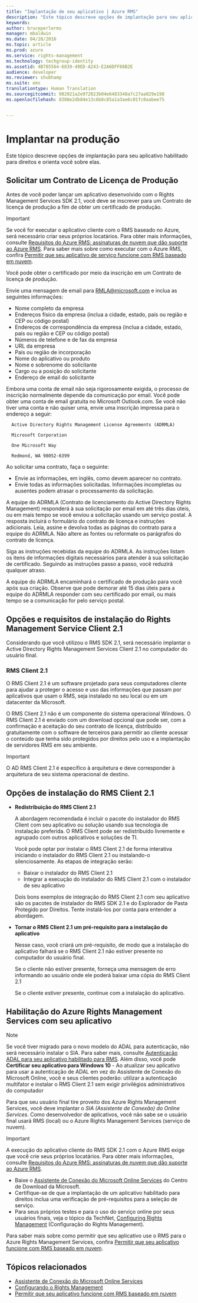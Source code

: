```yaml
---
title: "Implantação de seu aplicativo | Azure RMS"
description: "Este tópico descreve opções de implantação para seu aplicativo habilitado para direitos e orienta você sobre elas"
keywords: 
author: bruceperlerms
manager: mbaldwin
ms.date: 04/28/2016
ms.topic: article
ms.prod: azure
ms.service: rights-management
ms.technology: techgroup-identity
ms.assetid: 4B785564-6839-49ED-A243-E2A6DFF88B2E
audience: developer
ms.reviewer: shubhamp
ms.suite: ems
translationtype: Human Translation
ms.sourcegitcommit: 982021a2e972023b04e6483348a7c27aa029e198
ms.openlocfilehash: 8308e2db84e13c6b8c85a1a3ae6c01fc0aabee75


---
```


# Implantar na produção


Este tópico descreve opções de implantação para seu aplicativo habilitado para direitos e orienta você sobre elas.

## Solicitar um Contrato de Licença de Produção

 Antes de você poder lançar um aplicativo desenvolvido com o Rights Management Services SDK 2.1, você deve se inscrever para um Contrato de licença de produção a fim de obter um certificado de produção.

> [!IMPORTANT]
> Se você for executar o aplicativo cliente com o RMS baseado no Azure, será necessário criar seus próprios locatários. Para obter mais informações, consulte [Requisitos do Azure RMS: assinaturas de nuvem que dão suporte ao Azure RMS](../get-started/requirements-subscriptions.md).
> Para saber mais sobre como executar com o Azure RMS, confira [Permitir que seu aplicativo de serviço funcione com RMS baseado em nuvem](how-to-use-file-api-with-aadrm-cloud.md).

Você pode obter o certificado por meio da inscrição em um Contrato de licença de produção.

Envie uma mensagem de email para [RMLA@microsoft.com](mailto:rmla@microsoft.com) e inclua as seguintes informações:

- Nome completo da empresa
- Endereços físico da empresa (inclua a cidade, estado, país ou região e CEP ou código postal)
- Endereços de correspondência da empresa (inclua a cidade, estado, país ou região e CEP ou código postal)
- Números de telefone e de fax da empresa
- URL da empresa
- País ou região de incorporação
- Nome do aplicativo ou produto
- Nome e sobrenome do solicitante
- Cargo ou a posição do solicitante
- Endereço de email do solicitante

Embora uma conta de email não seja rigorosamente exigida, o processo de inscrição normalmente depende da comunicação por email. Você pode obter uma conta de email gratuita no Microsoft Outlook.com. Se você não tiver uma conta e não quiser uma, envie uma inscrição impressa para o endereço a seguir:

      Active Directory Rights Management License Agreements (ADRMLA)

      Microsoft Corporation

      One Microsoft Way

      Redmond, WA 98052-6399

Ao solicitar uma contrato, faça o seguinte:
- Envie as informações, em inglês, como devem aparecer no contrato.
- Envie todas as informações solicitadas. Informações incompletas ou ausentes podem atrasar o processamento da solicitação.

A equipe do ADRMLA (Contrato de licenciamento do Active Directory Rights Management) responderá à sua solicitação por email em até três dias úteis, ou em mais tempo se você enviou a solicitação usando um serviço postal. A resposta incluirá o formulário do contrato de licença e instruções adicionais. Leia, assine e devolva todas as páginas do contrato para a equipe do ADRMLA. Não altere as fontes ou reformate os parágrafos do contrato de licença.

Siga as instruções recebidas da equipe do ADRMLA. As instruções listam os itens de informações digitais necessários para atender à sua solicitação de certificado. Seguindo as instruções passo a passo, você reduzirá qualquer atraso.

A equipe do ADRMLA encaminhará o certificado de produção para você após sua criação. Observe que pode demorar até 15 dias úteis para a equipe do ADRMLA responder com seu certificado por email, ou mais tempo se a comunicação for pelo serviço postal.


## Opções e requisitos de instalação do Rights Management Service Client 2.1

Considerando que você utilizou o RMS SDK 2.1, será necessário implantar o Active Directory Rights Management Services Client 2.1 no computador do usuário final.

### RMS Client 2.1

O RMS Client 2.1 é um software projetado para seus computadores cliente para ajudar a proteger o acesso e uso das informações que passam por aplicativos que usam o RMS, seja instalado no seu local ou em um datacenter da Microsoft.

O RMS Client 2.1 não é um componente do sistema operacional Windows. O RMS Client 2.1 é enviado com um download opcional que pode ser, com a confirmação e aceitação do seu contrato de licença, distribuído gratuitamente com o software de terceiros para permitir ao cliente acessar o conteúdo que tenha sido protegidos por direitos pelo uso e a implantação de servidores RMS em seu ambiente.


> [!IMPORTANT]
> O AD RMS Client 2.1 é específico à arquitetura e deve corresponder à arquitetura de seu sistema operacional de destino.


## Opções de instalação do RMS Client 2.1

-   **Redistribuição do RMS Client 2.1**

    A abordagem recomendada é incluir o pacote do instalador do RMS Client com seu aplicativo ou solução usando sua tecnologia de instalação preferida. O RMS Client pode ser redistribuído livremente e agrupado com outros aplicativos e soluções de TI.

    Você pode optar por instalar o RMS Client 2.1 de forma interativa iniciando o instalador do RMS Client 2.1 ou instalando-o silenciosamente. As etapas de integração serão:

    -   Baixar o instalador do RMS Client 2.1
    -   Integrar a execução do instalador do RMS Client 2.1 com o instalador de seu aplicativo

    Dois bons exemplos de integração do RMS Client 2.1 com seu aplicativo são os pacotes de instalador do RMS SDK 2.1 e do Explorador de Pasta Protegido por Direitos. Tente instalá-los por conta para entender a abordagem.

-   **Tornar o RMS Client 2.1 um pré-requisito para a instalação do aplicativo**

    Nesse caso, você criará um pré-requisito, de modo que a instalação do aplicativo falhará se o RMS Client 2.1 não estiver presente no computador do usuário final.

    Se o cliente não estiver presente, forneça uma mensagem de erro informando ao usuário onde ele poderá baixar uma cópia do RMS Client 2.1

    Se o cliente estiver presente, continue com a instalação do aplicativo.

## Habilitação do Azure Rights Management Services com seu aplicativo

> [!NOTE]
> Se você tiver migrado para o novo modelo do ADAL para autenticação, não será necessário instalar o SIA. Para saber mais, consulte [Autenticação ADAL para seu aplicativo habilitado para RMS](adal-auth.md).
> Além disso, você pode **Certificar seu aplicativo para Windows 10** - Ao atualizar seu aplicativo para usar a autenticação de ADAL em vez do Assistente de Conexão do Microsoft Online, você e seus clientes poderão: utilizar a autenticação multifator e instalar o RMS Client 2.1 sem exigir privilégios administrativos do computador


Para que seu usuário final tire proveito dos Azure Rights Management Services, você deve implantar o *SIA (Assistente de Conexão) do Online Services*. Como desenvolvedor de aplicativos, você não sabe se o usuário final usará RMS (local) ou o Azure Rights Management Services (serviço de nuvem).


> [!IMPORTANT]
> A execução do aplicativo cliente do RMS SDK 2.1 com o Azure RMS exige que você crie seus próprios locatários. Para obter mais informações, consulte [Requisitos do Azure RMS: assinaturas de nuvem que dão suporte ao Azure RMS](../get-started/requirements-subscriptions.md).

-   Baixe o [Assistente de Conexão do Microsoft Online Services](http://www.microsoft.com/en-us/download/details.aspx?id=28177) do Centro de Download da Microsoft.
-   Certifique-se de que a implantação de um aplicativo habilitado para direitos inclua uma verificação de pré-requisitos para a seleção de serviço.
-   Para seus próprios testes e para o uso do serviço online por seus usuários finais, veja o tópico da TechNet, [Configuring Rights Management](https://TechNet.Microsoft.Com/en-us/library/jj585002.aspx) (Configuração do Rights Management).

Para saber mais sobre como permitir que seu aplicativo use o RMS para o Azure Rights Management Services, confira [Permitir que seu aplicativo funcione com RMS baseado em nuvem](how-to-use-file-api-with-aadrm-cloud.md).

## Tópicos relacionados

* [Assistente de Conexão do Microsoft Online Services](http://www.microsoft.com/en-us/download/details.aspx?id=28177)
* [Configurando o Rights Management](https://TechNet.Microsoft.Com/en-us/library/jj585002.aspx)
* [Permitir que seu aplicativo funcione com RMS baseado em nuvem](how-to-use-file-api-with-aadrm-cloud.md)
 

 



<!--HONumber=Jul16_HO1-->



